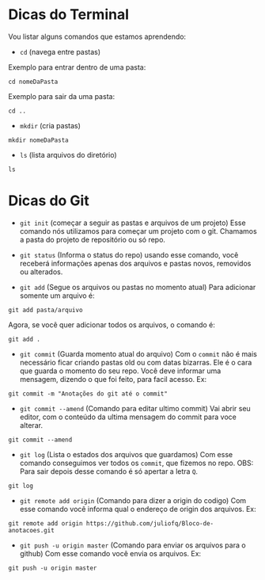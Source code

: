 # Dicas do Terminal

Vou listar alguns comandos que estamos aprendendo:

- `cd` (navega entre pastas)

Exemplo para entrar dentro de uma pasta:

```
cd nomeDaPasta
```
Exemplo para sair da uma pasta:
```
cd ..
```
- `mkdir` (cria pastas) 
```
mkdir nomeDaPasta
```
- `ls` (lista arquivos do diretório) 
```
ls
```

# Dicas do Git

- `git init` (começar a seguir as pastas e arquivos de um projeto) Esse comando nós utilizamos para começar um projeto com o git. Chamamos a pasta do projeto de repositório ou só repo.

- `git status` (Informa o status do repo) usando esse comando, você receberá informações apenas dos arquivos e pastas novos, removidos ou alterados.

- `git add` (Segue os arquivos ou pastas no momento atual) Para adicionar somente um arquivo é:

```
git add pasta/arquivo
```
Agora, se você quer adicionar todos os arquivos, o comando é:
```
git add .
```
- `git commit` (Guarda momento atual do arquivo) Com o `commit` não é mais necessário ficar criando pastas old ou com datas bizarras. Ele é o cara que guarda o momento do seu repo. Você deve informar uma mensagem, dizendo o que foi feito, para facil acesso. Ex:

```
git commit -m "Anotações do git até o commit"
```
- `git commit --amend` (Comando para editar ultimo commit) Vai abrir seu editor, com o conteúdo da  ultima mensagem do commit para voce alterar.
```
git commit --amend
```

- `git log` (Lista o estados dos arquivos que guardamos) Com esse comando conseguimos ver todos os `commit`, que fizemos no repo. OBS: Para sair depois desse comando é só apertar a letra `Q`.

```
git log
```
- `git remote add origin` (Comando para dizer a origin do codigo) Com esse comando você informa qual o endereço de origin dos arquivos. Ex:
```
git remote add origin https://github.com/juliofq/Bloco-de-anotacoes.git
```
- `git push -u origin master` (Comando para enviar os arquivos para o github) Com esse comando você envia os arquivos. Ex:
```
git push -u origin master
```
